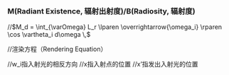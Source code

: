 ### M(Radiant Existence, 辐射出射度)/B(Radiosity, 辐射度) 

//$M_d = \int_{\varOmega} L_r \lparen \overrightarrow{\omega_i} \rparen \cos \vartheta_i d\omega \,$

//渲染方程（Rendering Equation）

//w_i指入射光的相反方向 
//x指入射点的位置
//x’指发出入射光的位置 
